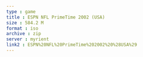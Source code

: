 ```yaml
---
type : game
title : ESPN NFL PrimeTime 2002 (USA)
size : 584.2 M
format : iso
archive : zip
server : myrient
link2 : ESPN%20NFL%20PrimeTime%202002%20%28USA%29
---
```

